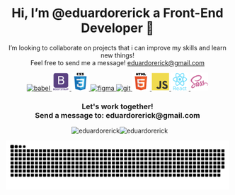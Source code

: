 

<h1 align="center"> Hi, I’m @eduardorerick a Front-End Developer 👋</h1>
<p align="center">I’m looking to collaborate on projects that i can improve my skills and learn new things!<br>
   Feel free to send me a message! <a href="mailto:eduardorerick@gmail.com">eduardorerick@gmail.com</a>
</p>
<p align="center"> <a href="https://babeljs.io/" target="_blank"> <img src="https://www.vectorlogo.zone/logos/babeljs/babeljs-icon.svg" alt="babel" width="40" height="40"/> </a> <a href="https://getbootstrap.com" target="_blank"> <img src="https://raw.githubusercontent.com/devicons/devicon/master/icons/bootstrap/bootstrap-plain-wordmark.svg" alt="bootstrap" width="40" height="40"/> </a> <a href="https://www.w3schools.com/css/" target="_blank"> <img src="https://raw.githubusercontent.com/devicons/devicon/master/icons/css3/css3-original-wordmark.svg" alt="css3" width="40" height="40"/> </a> <a href="https://www.figma.com/" target="_blank"> <img src="https://www.vectorlogo.zone/logos/figma/figma-icon.svg" alt="figma" width="40" height="40"/> </a> <a href="https://git-scm.com/" target="_blank"> <img src="https://www.vectorlogo.zone/logos/git-scm/git-scm-icon.svg" alt="git" width="40" height="40"/> </a> <a href="https://www.w3.org/html/" target="_blank"> <img src="https://raw.githubusercontent.com/devicons/devicon/master/icons/html5/html5-original-wordmark.svg" alt="html5" width="40" height="40"/> </a> <a href="https://developer.mozilla.org/en-US/docs/Web/JavaScript" target="_blank"> <img src="https://raw.githubusercontent.com/devicons/devicon/master/icons/javascript/javascript-original.svg" alt="javascript" width="40" height="40"/> </a> <a href="https://reactjs.org/" target="_blank"> <img src="https://raw.githubusercontent.com/devicons/devicon/master/icons/react/react-original-wordmark.svg" alt="react" width="40" height="40"/> </a> <a href="https://sass-lang.com" target="_blank"> <img src="https://raw.githubusercontent.com/devicons/devicon/master/icons/sass/sass-original.svg" alt="sass" width="40" height="40"/> </a> </p>
<h3 align="center">Let's work together! <br> Send a message to: eduardorerick@gmail.com </h3>



<p>&nbsp;
   <img align="right" width="49%" src="https://github-readme-stats.vercel.app/api?username=eduardorerick&theme=default)](https://github.com/eduardorerick/" alt="eduardorerick" />
   <img align="right"  src="https://github-readme-stats.vercel.app/api/top-langs?username=eduardorerick&show_icons=true&locale=en&layout=compact" alt="eduardorerick" /></p>
   

![Snake animation](https://github.com/eduardorerick/eduardorerick/blob/output/github-contribution-grid-snake.svg)

